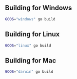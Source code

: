 ## Building for Windows
```bash
GOOS="windows" go build
```

## Building for Linux
```bash
GOOS="linux" go build
```

## Building for Mac
```bash
GOOS="darwin" go build
```